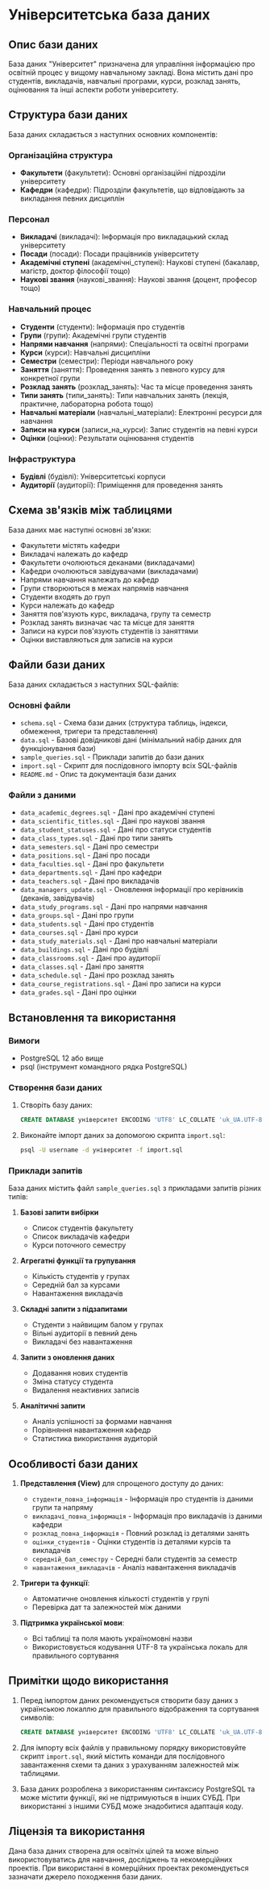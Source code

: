 # Університетська база даних

## Опис бази даних

База даних "Університет" призначена для управління інформацією про освітній процес у вищому навчальному закладі. Вона містить дані про студентів, викладачів, навчальні програми, курси, розклад занять, оцінювання та інші аспекти роботи університету.

## Структура бази даних

База даних складається з наступних основних компонентів:

### Організаційна структура
- **Факультети** (факультети): Основні організаційні підрозділи університету 
- **Кафедри** (кафедри): Підрозділи факультетів, що відповідають за викладання певних дисциплін

### Персонал
- **Викладачі** (викладачі): Інформація про викладацький склад університету
- **Посади** (посади): Посади працівників університету
- **Академічні ступені** (академічні_ступені): Наукові ступені (бакалавр, магістр, доктор філософії тощо)
- **Наукові звання** (наукові_звання): Наукові звання (доцент, професор тощо)

### Навчальний процес
- **Студенти** (студенти): Інформація про студентів
- **Групи** (групи): Академічні групи студентів
- **Напрями навчання** (напрями): Спеціальності та освітні програми
- **Курси** (курси): Навчальні дисципліни
- **Семестри** (семестри): Періоди навчального року
- **Заняття** (заняття): Проведення занять з певного курсу для конкретної групи
- **Розклад занять** (розклад_занять): Час та місце проведення занять
- **Типи занять** (типи_занять): Типи навчальних занять (лекція, практичне, лабораторна робота тощо)
- **Навчальні матеріали** (навчальні_матеріали): Електронні ресурси для навчання
- **Записи на курси** (записи_на_курси): Запис студентів на певні курси
- **Оцінки** (оцінки): Результати оцінювання студентів

### Інфраструктура
- **Будівлі** (будівлі): Університетські корпуси
- **Аудиторії** (аудиторії): Приміщення для проведення занять

## Схема зв'язків між таблицями

База даних має наступні основні зв'язки:

- Факультети містять кафедри
- Викладачі належать до кафедр
- Факультети очолюються деканами (викладачами)
- Кафедри очолюються завідувачами (викладачами)
- Напрями навчання належать до кафедр
- Групи створюються в межах напрямів навчання
- Студенти входять до груп
- Курси належать до кафедр
- Заняття пов'язують курс, викладача, групу та семестр
- Розклад занять визначає час та місце для заняття
- Записи на курси пов'язують студентів із заняттями
- Оцінки виставляються для записів на курси

## Файли бази даних

База даних складається з наступних SQL-файлів:

### Основні файли
- `schema.sql` - Схема бази даних (структура таблиць, індекси, обмеження, тригери та представлення)
- `data.sql` - Базові довідникові дані (мінімальний набір даних для функціонування бази)
- `sample_queries.sql` - Приклади запитів до бази даних
- `import.sql` - Скрипт для послідовного імпорту всіх SQL-файлів
- `README.md` - Опис та документація бази даних

### Файли з даними
- `data_academic_degrees.sql` - Дані про академічні ступені
- `data_scientific_titles.sql` - Дані про наукові звання
- `data_student_statuses.sql` - Дані про статуси студентів
- `data_class_types.sql` - Дані про типи занять
- `data_semesters.sql` - Дані про семестри
- `data_positions.sql` - Дані про посади
- `data_faculties.sql` - Дані про факультети
- `data_departments.sql` - Дані про кафедри
- `data_teachers.sql` - Дані про викладачів
- `data_managers_update.sql` - Оновлення інформації про керівників (деканів, завідувачів)
- `data_study_programs.sql` - Дані про напрями навчання
- `data_groups.sql` - Дані про групи
- `data_students.sql` - Дані про студентів
- `data_courses.sql` - Дані про курси
- `data_study_materials.sql` - Дані про навчальні матеріали
- `data_buildings.sql` - Дані про будівлі
- `data_classrooms.sql` - Дані про аудиторії
- `data_classes.sql` - Дані про заняття
- `data_schedule.sql` - Дані про розклад занять
- `data_course_registrations.sql` - Дані про записи на курси
- `data_grades.sql` - Дані про оцінки

## Встановлення та використання

### Вимоги
- PostgreSQL 12 або вище
- psql (інструмент командного рядка PostgreSQL)

### Створення бази даних
1. Створіть базу даних:
   ```sql
   CREATE DATABASE університет ENCODING 'UTF8' LC_COLLATE 'uk_UA.UTF-8' LC_CTYPE 'uk_UA.UTF-8';
   ```

2. Виконайте імпорт даних за допомогою скрипта `import.sql`:
   ```bash
   psql -U username -d університет -f import.sql
   ```

### Приклади запитів

База даних містить файл `sample_queries.sql` з прикладами запитів різних типів:

1. **Базові запити вибірки**
   - Список студентів факультету
   - Список викладачів кафедри
   - Курси поточного семестру

2. **Агрегатні функції та групування**
   - Кількість студентів у групах
   - Середній бал за курсами
   - Навантаження викладачів

3. **Складні запити з підзапитами**
   - Студенти з найвищим балом у групах
   - Вільні аудиторії в певний день
   - Викладачі без навантаження

4. **Запити з оновлення даних**
   - Додавання нових студентів
   - Зміна статусу студента
   - Видалення неактивних записів

5. **Аналітичні запити**
   - Аналіз успішності за формами навчання
   - Порівняння навантаження кафедр
   - Статистика використання аудиторій

## Особливості бази даних

1. **Представлення (View)** для спрощеного доступу до даних:
   - `студенти_повна_інформація` - Інформація про студентів із даними групи та напряму
   - `викладачі_повна_інформація` - Інформація про викладачів із даними кафедри
   - `розклад_повна_інформація` - Повний розклад із деталями занять
   - `оцінки_студентів` - Оцінки студентів із деталями курсів та викладачів
   - `середній_бал_семестру` - Середні бали студентів за семестр
   - `навантаження_викладачів` - Аналіз навантаження викладачів

2. **Тригери та функції**:
   - Автоматичне оновлення кількості студентів у групі
   - Перевірка дат та залежностей між даними

3. **Підтримка української мови**:
   - Всі таблиці та поля мають україномовні назви
   - Використовується кодування UTF-8 та українська локаль для правильного сортування

## Примітки щодо використання

1. Перед імпортом даних рекомендується створити базу даних з українською локаллю для правильного відображення та сортування символів:
   ```sql
   CREATE DATABASE університет ENCODING 'UTF8' LC_COLLATE 'uk_UA.UTF-8' LC_CTYPE 'uk_UA.UTF-8';
   ```

2. Для імпорту всіх файлів у правильному порядку використовуйте скрипт `import.sql`, який містить команди для послідовного завантаження схеми та даних з урахуванням залежностей між таблицями.

3. База даних розроблена з використанням синтаксису PostgreSQL та може містити функції, які не підтримуються в інших СУБД. При використанні з іншими СУБД може знадобитися адаптація коду.

## Ліцензія та використання

Дана база даних створена для освітніх цілей та може вільно використовуватись для навчання, досліджень та некомерційних проектів. При використанні в комерційних проектах рекомендується зазначати джерело походження бази даних. 